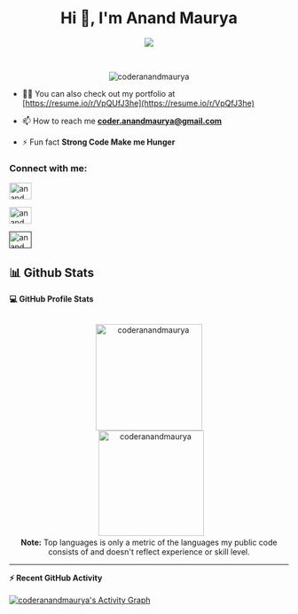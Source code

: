 <h1 align="center">Hi 👋, I'm Anand Maurya</h1>
<p align="center">
  <a href="https://github.com/DenverCoder1/readme-typing-svg"><img src="https://readme-typing-svg.herokuapp.com?lines=Computer+Science+Student;Competitive+Programmer;Always%20learning%20new%20things&center=true&width=500&height=50"></a>
</p>


<br>

<p align="center"> 
	<img src="https://komarev.com/ghpvc/?username=coderanandmaurya&label=Profile%20views&color=0e75b6&style=plastic" alt="coderanandmaurya" /> 
</p>


- 👨‍💻 You can also check out my portfolio at [https://resume.io/r/VpQUfJ3he](https://resume.io/r/VpQfJ3he)

- 📫 How to reach me **coder.anandmaurya@gmail.com**

- ⚡ Fun fact **Strong Code Make me Hunger**

<h3 align="left">Connect with me:</h3>

<p align="left">
  
<a href="https://www.linkedin.com/in/anand-maurya-a05476202/" target="blank"><img align="center" src="https://cdn.jsdelivr.net/npm/simple-icons@3.0.1/icons/linkedin.svg" alt="anand_maurya" height="30" width="40" /></a>
  
<a href="https://www.instagram.com/musketeer_yang/?hl=en" target="blank"><img align="center" src="https://cdn.jsdelivr.net/npm/simple-icons@3.0.1/icons/instagram.svg" alt="anand_maurya" height="30" width="40" /></a>
  
<a href="  " target="blank"><img align="center" src="https://cdn.jsdelivr.net/npm/simple-icons@3.0.1/icons/youtube.svg" alt="anand_maurya" height="30" width="40" /></a>
</p>



## 📊 Github Stats



  <summary><b>💻 GitHub Profile Stats</b></summary>
  <br/>
  <p align="center">
    <a href="https://github.com/coderanandmaurya/github-readme-stats"><img alt="coderanandmaurya" src="https://github-readme-stats.vercel.app/api?username=coderanandmaurya&show_icons=true&count_private=true&theme=algolia" height="192px"/></a>
<br/>
  &nbsp;
	  <img src="https://github-readme-stats.vercel.app/api/top-langs?username=coderanandmaurya&langs_count=10&show_icons=true&locale=en&layout=compact&theme=algolia" alt="coderanandmaurya" height="190px"/>
  <br/>
  <b>Note:</b> Top languages is only a metric of the languages my public code consists of and doesn't reflect experience or skill level.
  </p>

----

  <summary><b>⚡ Recent GitHub Activity</b></summary>
  <br/>
   <a href="https://github.com/coderanandmaurya"><img alt="coderanandmaurya's Activity Graph" src="https://activity-graph.herokuapp.com/graph?username=coderanandmaurya&custom_title=coderanandmaurya's%20Contribution%20Graph&theme=react-dark" /></a>
  <br/>


<br/>
